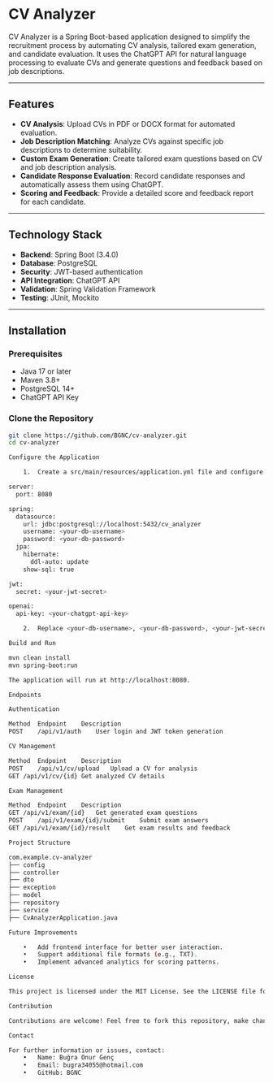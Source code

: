 

# CV Analyzer

CV Analyzer is a Spring Boot-based application designed to simplify the recruitment process by automating CV analysis, tailored exam generation, and candidate evaluation. It uses the ChatGPT API for natural language processing to evaluate CVs and generate questions and feedback based on job descriptions.

---

## Features
- **CV Analysis**: Upload CVs in PDF or DOCX format for automated evaluation.
- **Job Description Matching**: Analyze CVs against specific job descriptions to determine suitability.
- **Custom Exam Generation**: Create tailored exam questions based on CV and job description analysis.
- **Candidate Response Evaluation**: Record candidate responses and automatically assess them using ChatGPT.
- **Scoring and Feedback**: Provide a detailed score and feedback report for each candidate.

---

## Technology Stack
- **Backend**: Spring Boot (3.4.0)
- **Database**: PostgreSQL
- **Security**: JWT-based authentication
- **API Integration**: ChatGPT API
- **Validation**: Spring Validation Framework
- **Testing**: JUnit, Mockito

---

## Installation

### Prerequisites
- Java 17 or later
- Maven 3.8+
- PostgreSQL 14+
- ChatGPT API Key

### Clone the Repository
```bash
git clone https://github.com/BGNC/cv-analyzer.git
cd cv-analyzer

Configure the Application

	1.	Create a src/main/resources/application.yml file and configure the following:

server:
  port: 8080

spring:
  datasource:
    url: jdbc:postgresql://localhost:5432/cv_analyzer
    username: <your-db-username>
    password: <your-db-password>
  jpa:
    hibernate:
      ddl-auto: update
    show-sql: true

jwt:
  secret: <your-jwt-secret>

openai:
  api-key: <your-chatgpt-api-key>

	2.	Replace <your-db-username>, <your-db-password>, <your-jwt-secret>, and <your-chatgpt-api-key> with your credentials.

Build and Run

mvn clean install
mvn spring-boot:run

The application will run at http://localhost:8080.

Endpoints

Authentication

Method	Endpoint	Description
POST	/api/v1/auth	User login and JWT token generation

CV Management

Method	Endpoint	Description
POST	/api/v1/cv/upload	Upload a CV for analysis
GET	/api/v1/cv/{id}	Get analyzed CV details

Exam Management

Method	Endpoint	Description
GET	/api/v1/exam/{id}	Get generated exam questions
POST	/api/v1/exam/{id}/submit	Submit exam answers
GET	/api/v1/exam/{id}/result	Get exam results and feedback

Project Structure

com.example.cv-analyzer
├── config
├── controller
├── dto
├── exception
├── model
├── repository
├── service
├── CvAnalyzerApplication.java

Future Improvements

	•	Add frontend interface for better user interaction.
	•	Support additional file formats (e.g., TXT).
	•	Implement advanced analytics for scoring patterns.

License

This project is licensed under the MIT License. See the LICENSE file for more details.

Contribution

Contributions are welcome! Feel free to fork this repository, make changes, and create a pull request.

Contact

For further information or issues, contact:
	•	Name: Buğra Onur Genç
	•	Email: bugra34055@hotmail.com
	•	GitHub: BGNC

